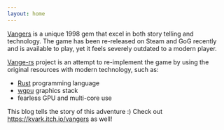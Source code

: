 ```yaml
---
layout: home
---
```


[Vangers](https://en.wikipedia.org/wiki/Vangers) is a unique 1998 gem that excel in both story telling and technology. The game has been re-released on Steam and GoG recently and is available to play, yet it feels severely outdated to a modern player.

[Vange-rs](https://github.com/kvark/vange-rs) project is an attempt to re-implement the game by using the original resources with modern technology, such as:
  - [Rust](https://www.rust-lang.org/) programming language
  - [wgpu](https://github.com/gfx-rs/wgpu) graphics stack
  - fearless GPU and multi-core use

This blog tells the story of this adventure :)
Check out https://kvark.itch.io/vangers as well!
